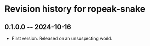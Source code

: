 # Revision history for ropeak-snake

## 0.1.0.0 -- 2024-10-16

- First version. Released on an unsuspecting world.
